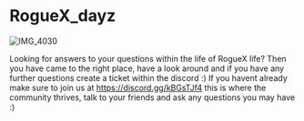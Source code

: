 # RogueX_dayz
![IMG_4030](https://github.com/RogueXDayz/RogueX_dayz/assets/143285002/b298296a-1a7c-40bb-b1df-ac965d706bdb)


Looking for answers to your questions within the life of RogueX life? Then you have came to the right place, have a look around and if you have any further questions create a ticket within the discord :) 
If you havent already make sure to join us  at https://discord.gg/kBGsTJf4 this is where the community thrives, talk to your friends and ask any questions you may have :)
